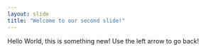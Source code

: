 ```yaml
---
layout: slide
title: "Welcome to our second slide!"
---
```

Hello World, this is something new!
Use the left arrow to go back!
